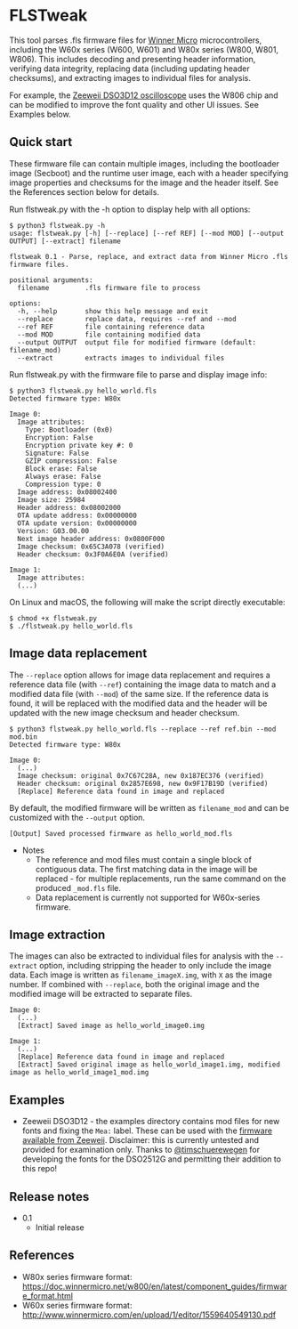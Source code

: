 # FLSTweak
This tool parses .fls firmware files for [Winner Micro](http://www.winnermicro.com/en/) microcontrollers, including the W60x series (W600, W601) and W80x series (W800, W801, W806). This includes decoding and presenting header information, verifying data integrity, replacing data (including updating header checksums), and extracting images to individual files for analysis.

For example, the [Zeeweii DSO3D12 oscilloscope](http://www.zeeweii.com/productinfo/dso3d12.html) uses the W806 chip and can be modified to improve the font quality and other UI issues. See Examples below.

## Quick start
These firmware file can contain multiple images, including the bootloader image (Secboot) and the runtime user image, each with a header specifying image properties and checksums for the image and the header itself. See the References section below for details.

Run flstweak.py with the -h option to display help with all options:
```
$ python3 flstweak.py -h
usage: flstweak.py [-h] [--replace] [--ref REF] [--mod MOD] [--output OUTPUT] [--extract] filename

flstweak 0.1 - Parse, replace, and extract data from Winner Micro .fls firmware files.

positional arguments:
  filename         .fls firmware file to process

options:
  -h, --help       show this help message and exit
  --replace        replace data, requires --ref and --mod
  --ref REF        file containing reference data
  --mod MOD        file containing modified data
  --output OUTPUT  output file for modified firmware (default: filename_mod)
  --extract        extracts images to individual files

```
Run flstweak.py with the firmware file to parse and display image info:
```
$ python3 flstweak.py hello_world.fls
Detected firmware type: W80x

Image 0:
  Image attributes:
    Type: Bootloader (0x0)
    Encryption: False
    Encryption private key #: 0
    Signature: False
    GZIP compression: False
    Block erase: False
    Always erase: False
    Compression type: 0
  Image address: 0x08002400
  Image size: 25984
  Header address: 0x08002000
  OTA update address: 0x00000000
  OTA update version: 0x00000000
  Version: G03.00.00
  Next image header address: 0x0800F000
  Image checksum: 0x65C3A078 (verified)
  Header checksum: 0x3F0A6E0A (verified)

Image 1:
  Image attributes:
  (...)
```
On Linux and macOS, the following will make the script directly executable:
```
$ chmod +x flstweak.py
$ ./flstweak.py hello_world.fls
```

## Image data replacement
The `--replace` option allows for image data replacement and requires a reference data file (with `--ref`) containing the image data to match and a modified data file (with `--mod`) of the same size. If the reference data is found, it will be replaced with the modified data and the header will be updated with the new image checksum and header checksum.
```
$ python3 flstweak.py hello_world.fls --replace --ref ref.bin --mod mod.bin
Detected firmware type: W80x

Image 0:
  (...)
  Image checksum: original 0x7C67C28A, new 0x187EC376 (verified)
  Header checksum: original 0x2857E698, new 0x9F17B19D (verified)
  [Replace] Reference data found in image and replaced
```

By default, the modified firmware will be written as `filename_mod` and can be customized with the `--output` option.
```
[Output] Saved processed firmware as hello_world_mod.fls
```

* Notes
  - The reference and mod files must contain a single block of contiguous data. The first matching data in the image will be replaced - for multiple replacements, run the same command on the produced `_mod.fls` file.
  - Data replacement is currently not supported for W60x-series firmware.

## Image extraction
The images can also be extracted to individual files for analysis with the `--extract` option, including stripping the header to only include the image data. Each image is written as `filename_imageX.img`, with `X` as the image number. If combined with `--replace`, both the original image and the modified image will be extracted to separate files.
```
Image 0:
  (...)
  [Extract] Saved image as hello_world_image0.img

Image 1:
  (...)
  [Replace] Reference data found in image and replaced
  [Extract] Saved original image as hello_world_image1.img, modified image as hello_world_image1_mod.img
```

## Examples
* Zeeweii DSO3D12 - the examples directory contains mod files for new fonts and fixing the `Mea:` label. These can be used with the [firmware available from Zeeweii](http://www.zeeweii.com/support.html). Disclaimer: this is currently untested and provided for examination only. Thanks to [@timschuerewegen](https://www.eevblog.com/forum/testgear/new-2ch-pocket-dsosg-sigpeak-dso2512g/msg5124096/#msg5124096) for developing the fonts for the DSO2512G and permitting their addition to this repo!

## Release notes
* 0.1
  - Initial release

## References
  * W80x series firmware format: https://doc.winnermicro.net/w800/en/latest/component_guides/firmware_format.html
  * W60x series firmware format: http://www.winnermicro.com/en/upload/1/editor/1559640549130.pdf